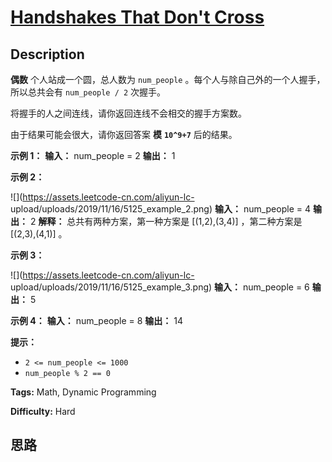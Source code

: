 # [Handshakes That Don't Cross][title]

## Description

**偶数**  个人站成一个圆，总人数为 `num_people` 。每个人与除自己外的一个人握手，所以总共会有 `num_people / 2` 次握手。

将握手的人之间连线，请你返回连线不会相交的握手方案数。

由于结果可能会很大，请你返回答案 **模**   **`10^9+7`**  后的结果。



**示例 1：**
            **输入：** num_people = 2    **输出：** 1    

**示例 2：**

![](https://assets.leetcode-cn.com/aliyun-lc-
upload/uploads/2019/11/16/5125_example_2.png)
            **输入：** num_people = 4    **输出：** 2    **解释：** 总共有两种方案，第一种方案是 [(1,2),(3,4)] ，第二种方案是 [(2,3),(4,1)] 。    

**示例 3：**

![](https://assets.leetcode-cn.com/aliyun-lc-
upload/uploads/2019/11/16/5125_example_3.png)
            **输入：** num_people = 6    **输出：** 5    

**示例 4：**
            **输入：** num_people = 8    **输出：** 14    



**提示：**

  * `2 <= num_people <= 1000`
  * `num_people % 2 == 0`


**Tags:** Math, Dynamic Programming

**Difficulty:** Hard

## 思路

[title]: https://leetcode-cn.com/problems/handshakes-that-dont-cross
